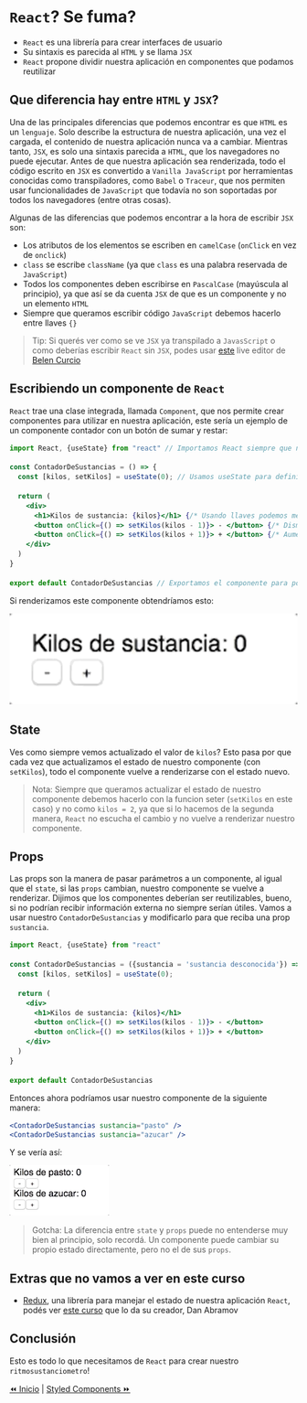 # `React`? Se fuma?
* `React` es una librería para crear interfaces de usuario
* Su sintaxis es parecida al `HTML` y se llama `JSX`
* `React` propone dividir nuestra aplicación en componentes que podamos reutilizar

## Que diferencia hay entre `HTML` y `JSX`?
Una de las principales diferencias que podemos encontrar es que `HTML` es un `lenguaje`. Solo describe la estructura de nuestra aplicación, una vez el cargada, el contenido de nuestra aplicación nunca va a cambiar.
Mientras tanto, `JSX`, es solo una sintaxis parecida a `HTML`, que los navegadores no puede ejecutar.
Antes de que nuestra aplicación sea renderizada, todo el código escrito en `JSX` es convertido a `Vanilla JavaScript` por herramientas conocidas como transpiladores, como `Babel` o `Traceur`, que nos permiten usar funcionalidades de `JavaScript` que todavía no son soportadas por todos los navegadores (entre otras cosas).

Algunas de las diferencias que podemos encontrar a la hora de escribir `JSX` son:
* Los atributos de los elementos se escriben en `camelCase` (`onClick` en vez de `onclick`)
* `class` se escribe `className` (ya que `class` es una palabra reservada de `JavaScript`)
* Todos los componentes deben escribirse en `PascalCase` (mayúscula al principio), ya que así se da cuenta `JSX` de que es un componente y no un elemento `HTML`
* Siempre que queramos escribir código `JavaScript` debemos hacerlo entre llaves `{}`

> Tip: Si querés ver como se ve `JSX` ya transpilado a `JavasScript` o como deberías escribir `React` sin `JSX`, podes usar [este](https://jsx-live.now.sh/) live editor de [Belen Curcio](https://twitter.com/okbel)

## Escribiendo un componente de `React`
`React` trae una clase integrada, llamada `Component`, que nos permite crear componentes para utilizar en nuestra aplicación, este sería un ejemplo de un componente contador con un botón de sumar y restar:
```jsx
import React, {useState} from "react" // Importamos React siempre que necesitemos usar JSX

const ContadorDeSustancias = () => {
  const [kilos, setKilos] = useState(0); // Usamos useState para definir un estado para nuestro componente, el primer valor dentro de los corchetes va a ser el `valor` de nuestro estado, el segundo valor va a ser una funcion `seter`, significa que va a actualizar el `valor` de nuestro estado con cualquier cosa que le pasemos

  return (
    <div>
      <h1>Kilos de sustancia: {kilos}</h1> {/* Usando llaves podemos meter código javascript dentro de nuestro JSX */}
      <button onClick={() => setKilos(kilos - 1)}> - </button> {/* Disminuimos nuestro estado al hacer click */}
      <button onClick={() => setKilos(kilos + 1)}> + </button> {/* Aumentamos nuestro estado al hacer click */}
    </div>
  )
}

export default ContadorDeSustancias // Exportamos el componente para poder importarlo desde otros componentes
```

Si renderizamos este componente obtendríamos esto:

![01](../../assets/react-counter.gif)

## State
Ves como siempre vemos actualizado el valor de `kilos`? Esto pasa por que cada vez que actualizamos el estado de nuestro componente (con `setKilos`), todo el componente vuelve a renderizarse con el estado nuevo.

> Nota: Siempre que queramos actualizar el estado de nuestro componente debemos hacerlo con la funcion seter (`setKilos` en este caso) y no como `kilos = 2`, ya que si lo hacemos de la segunda manera, `React` no escucha el cambio y no vuelve a renderizar nuestro componente.

## Props
Las props son la manera de pasar parámetros a un componente, al igual que el `state`, si las `props` cambian, nuestro componente se vuelve a renderizar.
Dijimos que los componentes deberían ser reutilizables, bueno, si no podrían recibir información externa no siempre serían útiles.
Vamos a usar nuestro `ContadorDeSustancias` y modificarlo para que reciba una prop `sustancia`.

```jsx
import React, {useState} from "react"

const ContadorDeSustancias = ({sustancia = 'sustancia desconocida'}) => { /* Hacemos destructuring de una prop `sustancia` y le asignamos un valor por defecto en caso de no ser definida */
  const [kilos, setKilos] = useState(0);

  return (
    <div>
      <h1>Kilos de sustancia: {kilos}</h1>
      <button onClick={() => setKilos(kilos - 1)}> - </button>
      <button onClick={() => setKilos(kilos + 1)}> + </button>
    </div>
  )
}

export default ContadorDeSustancias
```

Entonces ahora podríamos usar nuestro componente de la siguiente manera:
```jsx
<ContadorDeSustancias sustancia="pasto" />
<ContadorDeSustancias sustancia="azucar" />
```

Y se vería así:

![02](../../assets/react-counter-prop.gif)

> Gotcha: La diferencia entre `state` y `props` puede no entenderse muy bien al principio, solo recordá. Un componente puede cambiar su propio estado directamente, pero no el de sus `props`.

## Extras que no vamos a ver en este curso
* [Redux](https://redux.js.org/), una librería para manejar el estado de nuestra aplicación `React`, podés ver [este curso](https://egghead.io/courses/getting-started-with-redux) que lo da su creador, Dan Abramov

## Conclusión
Esto es todo lo que necesitamos de `React` para crear nuestro `ritmosustanciometro`!

[⏪ Inicio](../../README.md) | [Styled Components ⏩](./styled-components.md)
